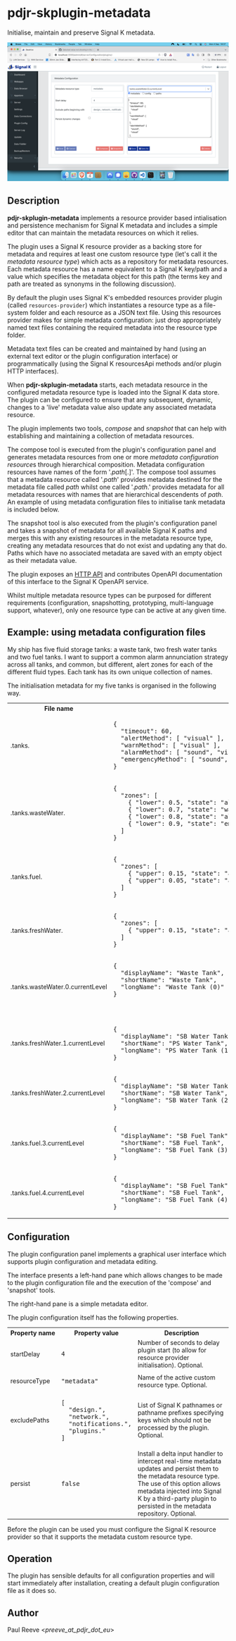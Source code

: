 # pdjr-skplugin-metadata

Initialise, maintain and preserve Signal K metadata.

![screenhot.png](./resources/screenshot.png)

## Description

__pdjr-skplugin-metadata__ implements a resource provider based
intialisation and persistence mechanism for Signal K metadata and
includes a simple editor that can maintain the metadata resources
on which it relies.

The plugin uses a Signal K resource provider as a backing store for
metadata and requires at least one custom resource type (let's call it
the *metadata resource type*) which acts as a repository for metadata
resources.
Each metadata resource has a name equivalent to a Signal K key/path and
a value which specifies the metadata object for this path (the terms
key and path are treated as synonyms in the following discussion).

By default the plugin uses Signal K's embedded resources provider plugin
(called ```resources-provider```) which instantiates a resource
type as a file-system folder and each resource as a JSON text file.
Using this resources provider makes for simple metadata configuration:
just drop appropriately named text files containing the required
metadata into the resource type folder.

Metadata text files can be created and maintained by hand (using an
external text editor or the plugin configuration interface) or
programmatically (using the Signal K resourcesApi methods and/or
plugin HTTP interfaces).

When __pdjr-skplugin-metadata__ starts, each metadata resource in the
configured metadata resource type is loaded into the Signal K data store.
The plugin can be configured to ensure that any subsequent, dynamic,
changes to a 'live' metadata value also update any associated metadata
resource.

The plugin implements two tools, *compose* and *snapshot* that can
help with establishing and maintaining a collection of metadata
resources.

The compose tool is executed from the plugin's configuration panel and
generates metadata resources from one or more *metadata configuration
resource*s through hierarchical composition.
Metadata configuration resources have names of the form '.*path*[.]'.
The compose tool assumes that a metadata resource called '.*path*'
provides metadata destined for the metadata file called *path* whilst
one called '.*path*.' provides metadata for all metadata resources with
names that are hierarchical descendents of *path*.
An example of using metadata configuration files to initialise tank
metadata is included below.

The snapshot tool is also executed from the plugin's configuration
panel and takes a snapshot of metadata for all available Signal K
paths and merges this with any existing resources in the metadata
resource type, creating any metadata resources that do not exist and
updating any that do.
Paths which have no associated metadata are saved with an empty object
as their metadata value.

The plugin exposes an
[HTTP API](https://pdjr-signalk.github.io/pdjr-skplugin-metadata/)
and contributes OpenAPI documentation of this interface to the Signal
K OpenAPI service.

Whilst multiple metadata resource types can be purposed for different
requirements (configuration, snapshotting, prototyping, multi-language
support, whatever), only one resource type can be active at any given
time.

## Example: using metadata configuration files

My ship has five fluid storage tanks: a waste tank, two fresh water
tanks and two fuel tanks.
I want to support a common alarm annunciation strategy across all
tanks, and common, but different, alert zones for each of the
different fluid types.
Each tank has its own unique collection of names.

The initialisation metadata for my five tanks is organised in the
following way.

<table width='100%'>
<tr><th>File name</th><th>File content</th></tr>
<tr>
<td>.tanks.</td>
<td><pre>
{
  "timeout": 60,
  "alertMethod": [ "visual" ],
  "warnMethod": [ "visual" ],
  "alarmMethod": [ "sound", "visual" ],
  "emergencyMethod": [ "sound", "visual" ]
}
</pre></td>
</tr>
<tr>
<td>.tanks.wasteWater.</td>
<td><pre>
{
  "zones": [
    { "lower": 0.5, "state": "alert", "message": "Waste level above 50%" },
    { "lower": 0.7, "state": "warn", "message": "Waste level above 70%" },
    { "lower": 0.8, "state": "alarm", "message": "Waste level above 80%" },
    { "lower": 0.9, "state": "emergency", "message": "Waste level above 90%" }
  ]
}
</pre></td>
</tr>
<tr>
<td>.tanks.fuel.</td>
<td><pre>
{
  "zones": [
    { "upper": 0.15, "state": "alert", "message": "Fuel level below 15%" },
    { "upper": 0.05, "state": "alert", "message": "Fuel level below 5%" }
  ]
}
</pre></td>
</tr>
<tr>
<td>.tanks.freshWater.</td>
<td><pre>
{
  "zones": [
    { "upper": 0.15, "state": "alert", "message": "Fresh water level below 15%" }
  ]
}
</pre></td>
</tr>
<tr>
<td>.tanks.wasteWater.0.currentLevel</td>
<td><pre>
{
  "displayName": "Waste Tank",
  "shortName": "Waste Tank",
  "longName": "Waste Tank (0)"
}

</pre></td>
</tr>
<tr>
<td>.tanks.freshWater.1.currentLevel</td>
<td><pre>
{
  "displayName": "SB Water Tank",
  "shortName": "PS Water Tank",
  "longName": "PS Water Tank (1)"
}
</pre></td>
</tr>
<tr>
<td>.tanks.freshWater.2.currentLevel</td>
<td><pre>
{
  "displayName": "SB Water Tank",
  "shortName": "SB Water Tank",
  "longName": "SB Water Tank (2)"
}
</pre></td>
</tr>
<tr>
<td>.tanks.fuel.3.currentLevel</td>
<td><pre>
{
  "displayName": "SB Fuel Tank",
  "shortName": "SB Fuel Tank",
  "longName": "SB Fuel Tank (3)"
}
</pre></td>
</tr>
<tr>
<td>.tanks.fuel.4.currentLevel</td>
<td><pre>
{
  "displayName": "SB Fuel Tank",
  "shortName": "SB Fuel Tank",
  "longName": "SB Fuel Tank (4)"
}
</pre></td>
</tr>
</table>

## Configuration

The plugin configuration panel implements a graphical user interface
which supports plugin configuration and metadata editing.

The interface presents a left-hand pane which allows changes to be
made to the plugin configuration file and the execution of the
'compose' and 'snapshot' tools.

The right-hand pane is a simple metadata editor.

The plugin configuration itself has the following properties.

<table width="100%">
<tr>
<th>Property&nbsp;name</th>
<th>Property&nbsp;value</th>
<th>Description</th>
</tr>
<tr>
<td>startDelay</td>
<td><pre>4</pre></td>
<td>
Number of seconds to delay plugin start (to allow for resource
provider initialisation).
Optional.
</td>
</tr>
<tr>
<td>resourceType</td>
<td><pre>"metadata"</pre></td>
<td>
Name of the active custom resource type.
Optional.
</td>
</tr>
<tr>
<td>excludePaths</td>
<td><pre>
[
  "design.",
  "network.",
  "notifications.",
  "plugins."
]
</pre></td>
<td>
List of Signal K pathnames or pathname prefixes specifying keys which
should not be processed by the plugin.
Optional.
</td>
</tr>
<tr>
<td>persist</td>
<td><pre>false</pre></td>
<td>
Install a delta input handler to intercept real-time metadata updates
and persist them to the metadata resource type.
The use of this option allows metadata injected into Signal K by a
third-party plugin to persisted in the metadata repository.
Optional.
</td>
</td>
</tr>
</table>

Before the plugin can be used you must configure the Signal K resource
provider so that it supports the metadata custom resource type.

## Operation

The plugin has sensible defaults for all configuration properties and
will start immediately after installation, creating a default plugin
configuration file as it does so.

## Author

Paul Reeve <*preeve_at_pdjr_dot_eu*>
